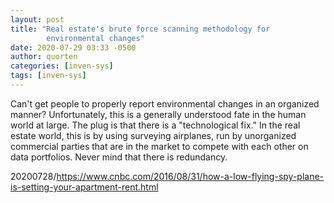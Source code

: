 ```yaml
---
layout: post
title: "Real estate's brute force scanning methodology for
        environmental changes"
date: 2020-07-29 03:33 -0500
author: quorten
categories: [inven-sys]
tags: [inven-sys]
---
```


Can't get people to properly report environmental changes in an
organized manner?  Unfortunately, this is a generally understood fate
in the human world at large.  The plug is that there is a
"technological fix."  In the real estate world, this is by using
surveying airplanes, run by unorganized commercial parties that are in
the market to compete with each other on data portfolios.  Never mind
that there is redundancy.

20200728/https://www.cnbc.com/2016/08/31/how-a-low-flying-spy-plane-is-setting-your-apartment-rent.html
